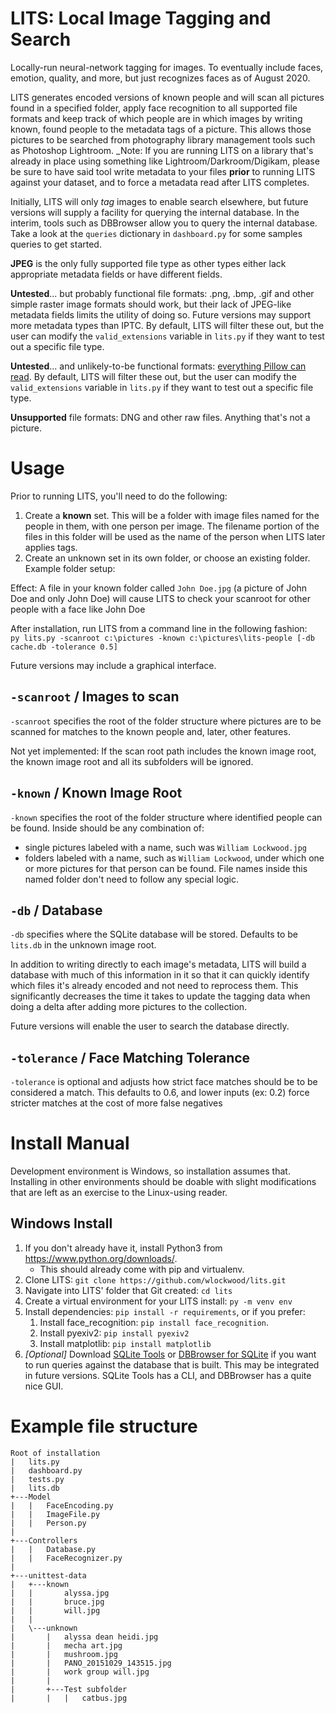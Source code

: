 # LITS: Local Image Tagging and Search
Locally-run neural-network tagging for images. To eventually include faces, emotion, quality, and more, but just recognizes faces as of August 2020.

LITS generates encoded versions of known people and will scan all pictures found in a specified folder, apply face recognition to all supported file formats and keep track of which people are in which images by writing known, found people to the metadata tags of a picture. This allows those pictures to be searched from photography library management tools such as Photoshop Lightroom.
_Note: If you are running LITS on a library that's already in place using something like Lightroom/Darkroom/Digikam, please be sure to have said tool write metadata to your files **prior** to running LITS against your dataset, and to force a metadata read after LITS completes.

Initially, LITS will only _tag_ images to enable search elsewhere, but future versions will supply a facility for querying the internal database. In the interim, tools such as DBBrowser allow you to query the internal database. Take a look at the `queries` dictionary in `dashboard.py` for some samples queries to get started.

**JPEG** is the only fully supported file type as other types either lack appropriate metadata fields or have different fields.

**Untested**... but probably functional file formats: .png, .bmp, .gif and other simple raster image formats should work, but their lack of JPEG-like metadata fields limits the utility of doing so. Future versions may support more metadata types than IPTC. By default, LITS will filter these out, but the user can modify the `valid_extensions` variable in `lits.py` if they want to test out a specific file type.  

**Untested**... and unlikely-to-be functional formats: [everything Pillow can read](https://pillow.readthedocs.io/en/stable/handbook/image-file-formats.html).  By default, LITS will filter these out, but the user can modify the `valid_extensions` variable in `lits.py` if they want to test out a specific file type.  

**Unsupported** file formats: DNG and other raw files. Anything that's not a picture.

# Usage
Prior to running LITS, you'll need to do the following:
1. Create a **known** set. This will be a folder with image files named for the people in them, with one person per image. The filename portion of the files in this folder will be used as the name of the person when LITS later applies tags. 
1. Create an unknown set in its own folder, or choose an existing folder.
Example folder setup:

Effect: A file in your known folder called `John Doe.jpg` (a picture of John Doe and only John Doe) will cause LITS to check your scanroot for other people with a face like John Doe

After installation, run LITS from a command line in the following fashion:  
`py lits.py -scanroot c:\pictures -known c:\pictures\lits-people [-db cache.db -tolerance 0.5]`

Future versions may include a graphical interface.

## `-scanroot` / Images to scan
`-scanroot` specifies the root of the folder structure where pictures are to be scanned for matches to the known people and, later, other features. 

Not yet implemented: If the scan root path includes the known image root, the known image root and all its subfolders will be ignored.

## `-known` / Known Image Root
`-known` specifies the root of the folder structure where identified people can be found. Inside should be any combination of:
* single pictures labeled with a name, such was `William Lockwood.jpg`
* folders labeled with a name, such as `William Lockwood`, under which one or more pictures for that person can be found. File names inside this named folder don't need to follow any special logic.

## `-db` / Database
`-db` specifies where the SQLite database will be stored. Defaults to be `lits.db` in the unknown image root.

In addition to writing directly to each image's metadata, LITS will build a database with much of this information in it so that it can quickly identify which files it's already encoded and not need to reprocess them. This significantly decreases the time it takes to update the tagging data when doing a delta after adding more pictures to the collection.

Future versions will enable the user to search the database directly.

## `-tolerance` / Face Matching Tolerance
`-tolerance` is optional and adjusts how strict face matches should be to be considered a match. 
This defaults to 0.6, and lower inputs (ex: 0.2) force stricter matches at the cost of more false negatives

# Install Manual 

Development environment is Windows, so installation assumes that. Installing in other environments should be doable with slight modifications that are left as an exercise to the Linux-using reader.

## Windows Install

1. If you don't already have it, install Python3 from https://www.python.org/downloads/.
   - This should already come with pip and virtualenv.
1. Clone LITS: `git clone https://github.com/wlockwood/lits.git`
1. Navigate into LITS' folder that Git created: `cd lits`
1. Create a virtual environment for your LITS install: `py -m venv env`
1. Install dependencies: `pip install -r requirements`, or if you prefer:
   1. Install face_recognition: `pip install face_recognition`.
   1. Install pyexiv2: `pip install pyexiv2`
   1. Install matplotlib: `pip install matplotlib`
1. _[Optional]_ Download [SQLite Tools](https://www.sqlite.org/download.html) or [DBBrowser for SQLite](https://sqlitebrowser.org/) if you want to run queries against the database that is built. This may be integrated in future versions. SQLite Tools has a CLI, and DBBrowser has a quite nice GUI.

# Example file structure
```
Root of installation
|   lits.py
|   dashboard.py
|   tests.py
|   lits.db
+---Model
|   |   FaceEncoding.py
|   |   ImageFile.py
|   |   Person.py
|
+---Controllers
|   |   Database.py
|   |   FaceRecognizer.py
|
+---unittest-data
|   +---known
|   |       alyssa.jpg
|   |       bruce.jpg
|   |       will.jpg
|   |       
|   \---unknown
|       |   alyssa dean heidi.jpg
|       |   mecha art.jpg
|       |   mushroom.jpg
|       |   PANO_20151029_143515.jpg
|       |   work group will.jpg
|       |   
|       +---Test subfolder
|       |   |   catbus.jpg
```